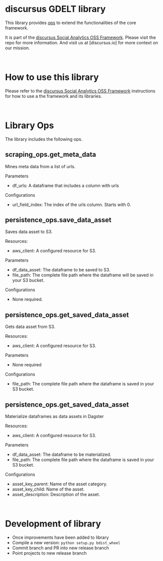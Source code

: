 # discursus GDELT library
This library provides [ops](https://docs.dagster.io/concepts/ops-jobs-graphs/ops) to extend the functionalities of the core framework.

It is part of the [discursus Social Analytics OSS Framework](https://github.com/discursus-io/discursus_core). Please visit the repo for more information. And visit us at [discursus.io] for more context on our mission.

&nbsp;

# How to use this library
Please refer to the [discursus Social Analytics OSS Framework](https://github.com/discursus-io/discursus_core) instructions for how to use a the framework and its libraries.

&nbsp;

# Library Ops
The library includes the following ops.

## scraping_ops.get_meta_data
Mines meta data from a list of urls.

Parameters
- df_urls: A dataframe that includes a column with urls

Configurations
- url_field_index: The index of the urls column. Starts with 0.

## persistence_ops.save_data_asset
Saves data asset to S3.

Resources:
- aws_client: A configured resource for S3.

Parameters
- df_data_asset: The dataframe to be saved to S3.
- file_path: The complete file path where the dataframe will be saved in your S3 bucket.

Configurations
- None required.

## persistence_ops.get_saved_data_asset
Gets data asset from S3.

Resources:
- aws_client: A configured resource for S3.

Parameters
- None required

Configurations
- file_path: The complete file path where the dataframe is saved in your S3 bucket.

## persistence_ops.get_saved_data_asset
Materialize dataframes as data assets in Dagster

Resources:
- aws_client: A configured resource for S3.

Parameters
- df_data_asset: The dataframe to be materialized.
- file_path: The complete file path where the dataframe is saved in your S3 bucket.

Configurations
- asset_key_parent: Name of the asset category.
- asset_key_child: Name of the asset.
- asset_description: Description of the asset.

&nbsp;

# Development of library
- Once improvements have been added to library
- Compile a new version: `python setup.py bdist_wheel`
- Commit branch and PR into new release branch
- Point projects to new release branch